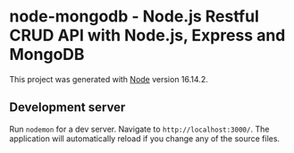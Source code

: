 # node-mongodb - Node.js Restful CRUD API with Node.js, Express and MongoDB

This project was generated with [Node](https://nodejs.org/dist/latest-v16.x/docs/api/) version 16.14.2.

## Development server

Run `nodemon` for a dev server. Navigate to `http://localhost:3000/`. The application will automatically reload if you change any of the source files.
